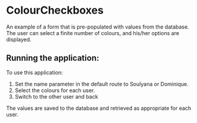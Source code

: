 # ColourCheckboxes

An example of a form that is pre-populated with values from the database. 
The user can select a finite number of colours, and his/her options are displayed. 

## Running the application:
To use this application: 
1. Set the name parameter in the default route to Soulyana or Dominique. 
2. Select the colours for each user. 
3. Switch to the other user and back 

The values are saved to the database and retrieved as appropriate for each user. 
